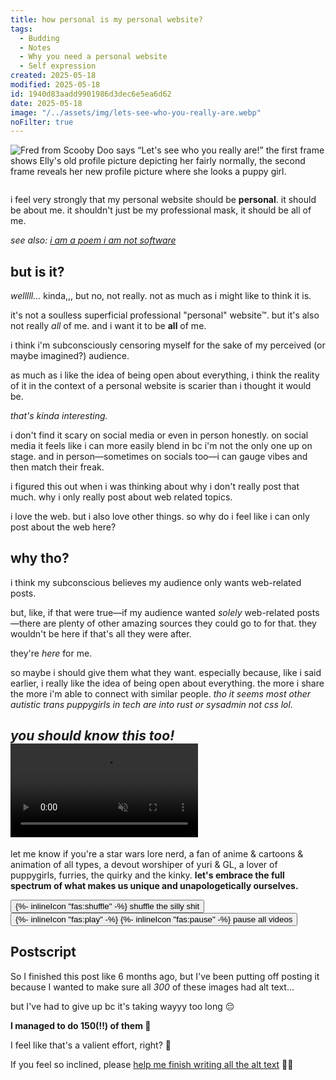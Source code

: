 ```yaml
---
title: how personal is my personal website?
tags:
  - Budding
  - Notes
  - Why you need a personal website
  - Self expression
created: 2025-05-18
modified: 2025-05-18
id: 1940d83aadd9901986d3dec6e5ea6d62
date: 2025-05-18
image: "/../assets/img/lets-see-who-you-really-are.webp"
noFilter: true
---
```

![Fred from Scooby Doo says “Let's see who you really are!” the first frame shows Elly's old profile picture depicting her fairly normally, the second frame reveals her new profile picture where she looks a puppy girl.](/../assets/img/lets-see-who-you-really-are.webp)

~~~ callout _to be read as a conversation with my brain_
~~~

i feel very strongly that my personal website should be **personal**. it should be about me. it shouldn't just be my professional mask, it should be all of me.

_see also: [i am a poem i am not software](https://robinrendle.com/notes/i-am-a-poem-i-am-not-software/)_

## but is it?

_welllll…_ kinda,,, but no, not really. not as much as i might like to think it is.

it's not a soulless superficial professional "personal" website&trade;. but it's also not really _all_ of me. and i want it to be **all** of me.

i think i'm subconsciously censoring myself for the sake of my perceived (or maybe imagined?) audience.

as much as i like the idea of being open about everything, i think the reality of it in the context of a personal website is scarier than i thought it would be.

_that's kinda interesting._

i don't find it scary on social media or even in person honestly. on social media it feels like i can more easily blend in bc i'm not the only one up on stage. and in person—sometimes on socials too—i can gauge vibes and then match their freak.

i figured this out when i was thinking about why i don't really post that much. why i only really post about web related topics.

i love the web. but i also love other things.
so why do i feel like i can only post about the web here?

## why tho?

i think my subconscious believes my audience only wants web-related posts.

but, like, if that were true—if my audience wanted _solely_ web-related posts—there are plenty of other amazing sources they could go to for that. they wouldn't be here if that's all they were after.

they're _here_ for me.

so maybe i should give them what they want.
especially because, like i said earlier, i really like the idea of being open about everything. the more i share the more i'm able to connect with similar people. _tho it seems most other autistic trans puppygirls in tech are into rust or sysadmin not css lol._

<h2 class="[ grid gap-3 ]" style="grid-template-columns: 1.5fr minmax(0, 2fr);">
	<em id="you-should-know-this-too" class="[ stroke ]">you should know this too!</em>
	<video controls autoplay loop muted playsinline src="/assets/img/you-should-know-this-too.mp4"></video>
</h2>

let me know if you're a star wars lore nerd, a fan of anime & cartoons & animation of all types, a devout worshiper of yuri & GL, a lover of puppygirls, furries, the quirky and the kinky. **let's embrace the full spectrum of what makes us unique and unapologetically ourselves.**

<div>
  <button type="button" id="randomiseButton">
    {%- inlineIcon "fas:shuffle" -%}
    <span>shuffle the silly shit</span>
  </button>
  <button type="button" id="pauseAllButton">
    {%- inlineIcon "fas:play" -%}
    {%- inlineIcon "fas:pause" -%}
    <span>pause all videos</span>
  </button>
</div>
<div id="media-wall" class="[ flow ]"></div>

<script type="module">
const recentlyShown = new Set();
const RECENT_HISTORY_SIZE = 300;

const mediaFiles = [
  { type: "image", index: 0, alt: "I bring a sort of “being a dog” vibe to the gender that that humans don't really like." },
  { type: "image", index: 1, alt: "A quick sketch of me Brodie did in pen." },
  { type: "image", index: 2, alt: "A lil cat drinking a pink monster can “glug glug”." },
  { type: "image", index: 3, alt: "A lil cat sitting at a laptop, the screen says “boobs”." },
  { type: "image", index: 4, alt: "A puppy girl wearing a shirt that says “autistic by birth, dog girl by the grace of god”." },
  { type: "image", index: 5, alt: "Calypso from Bluey." },
  { type: "image", index: 6, alt: "Ralsei lying face down on the floor." },
  { type: "image", index: 7, alt: "A lil cat with a raised eyebrow saying “queer”." },
  { type: "image", index: 8, alt: "A lil dog and cat napping together." },
  { type: "image", index: 9, alt: "An absolutely tiny anthropomorphised dog." },
  { type: "image", index: 10, alt: "Miwa and Saeko smiling." },
  { type: "image", index: 11, alt: "" },
  { type: "image", index: 12, alt: "A heartwarming two-panel manga strip showing the sweet intimacy of Miwa and Saeko in separate beds but holding hands, then passed out, sleeping messily, but their connection remains, unbroken even in dreams." },
  { type: "image", index: 13, alt: "" },
  { type: "image", index: 14, alt: "" },
  { type: "image", index: 15, alt: "Saeko reacts with wide-eyed, comical shock and awe, exclaiming, “WHOAA... THAT'S SOME MAD CLEAVAGE!” as Miwa bends over, emphasizing a moment of playful, slightly flustered surprise." },
  { type: "image", index: 16, alt: "" },
  { type: "image", index: 17, alt: "" },
  { type: "image", index: 18, alt: "" },
  { type: "image", index: 19, alt: "Pure joy captured in motion as Miwa and Saeko, hands clasped tightly, run with delighted smiles, their energy palpable in the manga panel." },
  { type: "image", index: 20, alt: "" },
  { type: "image", index: 21, alt: "A quiet, pensive moment as Miwa, in pajamas, gazes with a serious, perhaps slightly weary, expression as Saeko enters the frame." },
  { type: "image", index: 22, alt: "A tender, simple line drawing captures the cozy intimacy of a dog and cat snuggled in sleep, dreaming sweetly of an even closer cuddle, a small heart symbolizing their affection." },
  { type: "image", index: 23, alt: "A vibrant manga scene contrasts two friends: Saeko bursts with exuberant energy, long hair flying as she throws her arms up in pure celebration, while Miwa, elegant in a patterned dress, offers a gentle, serene smile. A moment of shared joy against a cool blue." },
  { type: "image", index: 24, alt: "Miwa and Saeko share a moment of quiet contemplation, their expressions soft and thoughtful as they rest their chins in their hands, radiating a gentle, cozy vibe against a warm pink backdrop." },
  { type: "image", index: 25, alt: "" },
  { type: "image", index: 26, alt: "In a car, Miwa and Saeko sleep soundly, they're completely zonked out, Saeko is drooling on Miwa's boobs." },
  { type: "image", index: 27, alt: "" },
  { type: "image", index: 28, alt: "" },
  { type: "image", index: 29, alt: "" },
  { type: "image", index: 30, alt: "A close-up manga panel radiating warmth, as Miwa, with kind eyes and long dark hair, offers a soft, reassuring smile." },
  { type: "image", index: 31, alt: "" },
  { type: "image", index: 32, alt: "" },
  { type: "image", index: 33, alt: "" },
  { type: "image", index: 34, alt: "" },
  { type: "image", index: 35, alt: "" },
  { type: "image", index: 36, alt: "A goofy lil cat sits proudly unaware, a red circle around its head, connected by a line to a small pride flag, it's a gay cat." },
  { type: "image", index: 37, alt: "" },
  { type: "image", index: 38, alt: "A playful, silly lil cat sipping from a comically large puddle of bright green monster energy drink." },
  { type: "image", index: 39, alt: "A cute lil cat confidently holds a sign that says “GIVE ME $$$”." },
  { type: "image", index: 40, alt: "A cute lil cat confidently holds a sign that says “GAY.”" },
  { type: "image", index: 41, alt: "" },
  { type: "image", index: 42, alt: "" },
  { type: "image", index: 43, alt: "" },
  { type: "image", index: 44, alt: "" },
  { type: "image", index: 45, alt: "" },
  { type: "image", index: 46, alt: "" },
  { type: "image", index: 47, alt: "" },
  { type: "image", index: 48, alt: "Qiu Tong with wide, luminous eyes gazes intently at her phone screen, waiting for Sun Jing to respond." },
  { type: "image", index: 49, alt: "A cute lil puppy girl says “dont care. didn't ask plus i'm wagging my tail and going arf arf wraff bark :3”." },
  { type: "image", index: 50, alt: "An anime girl imitates the thinking emoji." },
  { type: "image", index: 51, alt: "Aya is so embarrassed that her hair is standing up and her face is completely red." },
  { type: "image", index: 52, alt: "Aya begging for forgiveness while Mitsuki tries to reassure her that it's fine." },
  { type: "image", index: 53, alt: "" },
  { type: "image", index: 54, alt: "" },
  { type: "image", index: 55, alt: "You're not cute with those puffy cheeks. You're 29!" },
  { type: "image", index: 56, alt: "Aya is looking at her phone, she's so full of joy that she's moved to tears." },
  { type: "image", index: 57, alt: "Woof! I mean yes!" },
  { type: "image", index: 58, alt: "" },
  { type: "image", index: 59, alt: "I'm a faggot…" },
  { type: "image", index: 60, alt: "An emoji with a huge frown looking at a computer screen." },
  { type: "image", index: 61, alt: "Izutsumi says “Gender”." },
  { type: "image", index: 62, alt: "A tiny little puppy says “Another silly day in my gorgeous tranny life”." },
  { type: "image", index: 63, alt: "" },
  { type: "image", index: 64, alt: "" },
  { type: "image", index: 65, alt: "Pure, unadulterated puppy-dog excitement radiates from this character seen from behind, complete with dog ears and an energetically wagging tail." },
  { type: "image", index: 66, alt: "Three adorable emoticon faces (:3, :3c, :3<) demonstrated by a cute character with flowing hair, each expressing a variation of sweet, cat-like coyness." },
  { type: "image", index: 67, alt: "" },
  { type: "image", index: 68, alt: "Pure, unadulterated puppy-dog excitement radiates from this character seen from behind, complete with dog ears and an energetically wagging tail." },
  { type: "image", index: 69, alt: "" },
  { type: "image", index: 70, alt: "" },
  { type: "image", index: 71, alt: "" },
  { type: "image", index: 72, alt: "" },
  { type: "image", index: 73, alt: "" },
  { type: "image", index: 74, alt: "Brodie the cat says “not a single thought behind your eyes” Elly the dog is confused but then squints and says “wait a minute”." },
  { type: "image", index: 75, alt: "" },
  { type: "image", index: 76, alt: "A sassy mf sits at a desk with a mouse and keyboard." },
  { type: "image", index: 77, alt: "A little puppy says “Welcome to my site”." },
  { type: "image", index: 78, alt: "" },
  { type: "image", index: 79, alt: "A proud yuri enthusiast beams, sporting her “YURI WATCHING HAT” and flashing her “registered YURI EXPERT” card, radiating pure, unadulterated love for the genre, behind her is a lesbian pride flag." },
  { type: "image", index: 80, alt: "A chaotic meme advises to “JUST SCAMPER OUT” if things suck, featuring Izutsumi the cat-person and a humorous list of escapable situations followed by “IF IT SUCKS... HIT DA BRICKS!!”, hilariously championing “real winners quit”." },
  { type: "image", index: 81, alt: "A character with a gentle, inviting smile extends a hand, offering a heartfelt invitation: “LET'S TAKE ESTROGEN TOGETHER”." },
  { type: "image", index: 82, alt: "" },
  { type: "image", index: 83, alt: "" },
  { type: "image", index: 84, alt: "A tiny little cat puts a huge middle finger up to the camera." },
  { type: "image", index: 85, alt: "WHAT is on that computer screen?!" },
  { type: "image", index: 86, alt: "" },
  { type: "image", index: 87, alt: "Falin is a lil puppy giggling." },
  { type: "image", index: 88, alt: "Marcile is a lil puppy giggling." },
  { type: "image", index: 89, alt: "" },
  { type: "image", index: 90, alt: "" },
  { type: "image", index: 91, alt: "" },
  { type: "video", index: 0, alt: "" },
  { type: "video", index: 1, alt: "" },
  { type: "video", index: 2, alt: "Ahsoka Tano and Darth Maul prepare to fight." },
  { type: "video", index: 3, alt: "" },
  { type: "video", index: 4, alt: "“Gets to you, doesn't it?” — Marva, Andor." },
  { type: "video", index: 5, alt: "“Heh.” — Anya smugly" },
  { type: "video", index: 6, alt: "" },
  { type: "video", index: 7, alt: "" },
  { type: "video", index: 8, alt: "" },
  { type: "video", index: 9, alt: "" },
  { type: "video", index: 10, alt: "the autism creature bouncing up and down." },
  { type: "video", index: 11, alt: "" },
  { type: "video", index: 12, alt: "" },
  { type: "video", index: 13, alt: "Aya, green yuri, surounded by sparkles and the text “is somebody gonna match my freak?”." },
  { type: "video", index: 14, alt: "" },
  { type: "video", index: 15, alt: "Bingo getting swallowed by the cinema seat she's sitting in." },
  { type: "video", index: 16, alt: "Bingo dancing under a hand dryer giggling." },
  { type: "video", index: 17, alt: "A cat making biscuits on a blue ikea shark, captioned by the text “hate crime”." },
  { type: "video", index: 18, alt: "A sparkly little blue ikea shark spinning around." },
  { type: "video", index: 19, alt: "BMO dancing." },
  { type: "video", index: 20, alt: "BMO farting." },
  { type: "video", index: 21, alt: "BMO doing a kickflip." },
  { type: "video", index: 22, alt: "A racoon girl chugs a drink, “Mmm estrogen!~”." },
  { type: "video", index: 23, alt: "A racoon girl laughing." },
  { type: "video", index: 24, alt: "A racoon girl tapping on her phone." },
  { type: "video", index: 25, alt: "Marceline lying over Princess bubblegum on the couch, they're reading a magazine together." },
  { type: "video", index: 26, alt: "Princess bubblegum kisses Marceline on the cheek." },
  { type: "video", index: 27, alt: "Princess bubblegum and Marceline sleeping, Bubblegum sleeps perfectly while Marceline is sprawled comfortably." },
  { type: "video", index: 28, alt: "C3PO stripping off his robe sexily." },
  { type: "video", index: 29, alt: "“Hey are you listening?” “Yeh” meanwhile in their thought bubble, Vi slams Caitlyn into the wall, kabedon style." },
  { type: "video", index: 30, alt: "“I just think they're neat” says Marg holding Caitlyn and Vi getting hot and heavy." },
  { type: "video", index: 31, alt: "" },
  { type: "video", index: 32, alt: "“watch yo tone mf” Dr Eggman slaps Chow into the stratosphere." },
  { type: "video", index: 33, alt: "" },
  { type: "video", index: 34, alt: "Golden retriever spinning in circles." },
  { type: "video", index: 35, alt: "Chilli dancing." },
  { type: "video", index: 36, alt: "" },
  { type: "video", index: 37, alt: "" },
  { type: "video", index: 38, alt: "Ed balancing a TV on their head." },
  { type: "video", index: 39, alt: "" },
  { type: "video", index: 40, alt: "Glep dancing." },
  { type: "video", index: 41, alt: "Danny Brown is confused “?????????”." },
  { type: "video", index: 42, alt: "" },
  { type: "video", index: 43, alt: "" },
  { type: "video", index: 44, alt: "" },
  { type: "video", index: 45, alt: "A tiny Harry Du Bois break dancing in front of Kim Kitsuragi." },
  { type: "video", index: 46, alt: "" },
  { type: "video", index: 47, alt: "" },
  { type: "video", index: 48, alt: "Doechii looking like a gorgeous badass." },
  { type: "video", index: 49, alt: "" },
  { type: "video", index: 50, alt: "A lil dog barking, the wizard then turns the dog into a piece of wood with a grain pattern that looks like the dogs face." },
  { type: "video", index: 51, alt: "Troy arrives back to the house in shambles, fire everywhere and everyone freaking out." },
  { type: "video", index: 52, alt: "Ed and some bits and pieces floating around the ship, Ein doggy paddles past." },
  { type: "video", index: 53, alt: "" },
  { type: "video", index: 54, alt: "" },
  { type: "video", index: 55, alt: "Dr Eggman says “I'm going to kill you. And then kill you again”." },
  { type: "video", index: 56, alt: "A silly lil anime girl goes “Eheh, bleehh”." },
  { type: "video", index: 57, alt: "" },
  { type: "video", index: 58, alt: "Enid sleeping messily, sprawled out in her bed." },
  { type: "video", index: 59, alt: "" },
  { type: "video", index: 60, alt: "" },
  { type: "video", index: 61, alt: "Falin dances happily as Laios shows her his new sword." },
  { type: "video", index: 62, alt: "lil Falin is munching." },
  { type: "video", index: 63, alt: "Falin looking adorable as ever smiles at the camera." },
  { type: "video", index: 64, alt: "Tiny Falin eats soup." },
  { type: "video", index: 65, alt: "" },
  { type: "video", index: 66, alt: "" },
  { type: "video", index: 67, alt: "Falin puts Marcile into a gay panic as she shares her mana with her." },
  { type: "video", index: 68, alt: "" },
  { type: "video", index: 69, alt: "" },
  { type: "video", index: 70, alt: "" },
  { type: "video", index: 71, alt: "" },
  { type: "video", index: 72, alt: "Femtanyl's lil cat persona dancing." },
  { type: "video", index: 73, alt: "Fink leaves." },
  { type: "video", index: 74, alt: "Fink bites." },
  { type: "video", index: 75, alt: "Purple guy dances." },
  { type: "video", index: 76, alt: "Frank Ocean sips his drink while surrounded by Odd Future." },
  { type: "video", index: 77, alt: "Fujiko removes her amazing disguise like a badass." },
  { type: "video", index: 78, alt: "Fujiko removes her disguise and starts her motorbike." },
  { type: "video", index: 79, alt: "" },
  { type: "video", index: 80, alt: "Gandalf dancing." },
  { type: "video", index: 81, alt: "A lil puppy dancing to music." },
  { type: "video", index: 82, alt: "Gimli covers his mouth in shock." },
  { type: "video", index: 83, alt: "A goblin typing on a computer with the caption “goblin hours”." },
  { type: "video", index: 84, alt: "A happy puppy girl dancing around and banging her head." },
  { type: "video", index: 85, alt: "A skeleton riding a motorcycle with flames in the background, captioned “Trans rights!”." },
  { type: "video", index: 86, alt: "I have hired MF DOOM to stare at you." },
  { type: "video", index: 87, alt: "A lil puppy girl gets her snout grabbed and her head shaken about, then she blushes." },
  { type: "video", index: 88, alt: "Jake and a bug dance together." },
  { type: "video", index: 89, alt: "Jake sips a cup of coffee." },
  { type: "video", index: 90, alt: "Jerma dancing, terribly." },
  { type: "video", index: 91, alt: "jpegmafia jumpscare." },
  { type: "video", index: 92, alt: "JPEGMafia with sparkly Miku." },
  { type: "video", index: 93, alt: "Peggy can't believe this shit." },
  { type: "video", index: 94, alt: "Kanna eats a crab." },
  { type: "video", index: 95, alt: "" },
  { type: "video", index: 96, alt: "Kanna dancing in the rain." },
  { type: "video", index: 97, alt: "" },
  { type: "video", index: 98, alt: "Kanna sip." },
  { type: "video", index: 99, alt: "" },
  { type: "video", index: 100, alt: "Karlach puppy eyes." },
  { type: "video", index: 101, alt: "" },
  { type: "video", index: 102, alt: "" },
  { type: "video", index: 103, alt: "" },
  { type: "video", index: 104, alt: "" },
  { type: "video", index: 105, alt: "Ursula sits on her roof drawing the birds next to her." },
  { type: "video", index: 106, alt: "Kim Kitsuragi dancing." },
  { type: "video", index: 107, alt: "" },
  { type: "video", index: 108, alt: "Kobayashi typing at a blistering pace." },
  { type: "video", index: 109, alt: "" },
  { type: "video", index: 110, alt: "" },
  { type: "video", index: 111, alt: "" },
  { type: "video", index: 112, alt: "“Remember, you can't trust men.” — Lady Eboshi." },
  { type: "video", index: 113, alt: "Lady Eboshi laughing a hearty laugh." },
  { type: "video", index: 114, alt: "" },
  { type: "video", index: 115, alt: "" },
  { type: "video", index: 116, alt: "" },
  { type: "video", index: 117, alt: "Little Simz dancing with headless suits." },
  { type: "video", index: 118, alt: "Live Jerma reaction." },
  { type: "video", index: 119, alt: "" },
  { type: "video", index: 120, alt: "" },
  { type: "video", index: 121, alt: "" },
  { type: "video", index: 122, alt: "" },
  { type: "video", index: 123, alt: "" },
  { type: "video", index: 124, alt: "" },
  { type: "video", index: 125, alt: "" },
  { type: "video", index: 126, alt: "" },
  { type: "video", index: 127, alt: "" },
  { type: "video", index: 128, alt: "" },
  { type: "video", index: 129, alt: "" },
  { type: "video", index: 130, alt: "Miku plushy swinging." },
  { type: "video", index: 131, alt: "Miku plushy in the washing machine." },
  { type: "video", index: 132, alt: "" },
  { type: "video", index: 133, alt: "" },
  { type: "video", index: 134, alt: "" },
  { type: "video", index: 135, alt: "Misato removes her sunglasses looking amazing." },
  { type: "video", index: 136, alt: "Misato does the worlds biggest yawn." },
  { type: "video", index: 137, alt: "Mitsuki's honest reaction 😐" },
  { type: "video", index: 138, alt: "" },
  { type: "video", index: 139, alt: "Shinji screams “MUSTAAAAAAAAAAARD”." },
  { type: "video", index: 140, alt: "" },
  { type: "video", index: 141, alt: "" },
  { type: "video", index: 142, alt: "Noel the dear girl with huge puppy dog eyes." },
  { type: "video", index: 143, alt: "" },
  { type: "video", index: 144, alt: "" },
  { type: "video", index: 145, alt: "" },
  { type: "video", index: 146, alt: "" },
  { type: "video", index: 147, alt: "" },
  { type: "video", index: 148, alt: "" },
  { type: "video", index: 149, alt: "" },
  { type: "video", index: 150, alt: "" },
  { type: "video", index: 151, alt: "PB tries estrogen." },
  { type: "video", index: 152, alt: "" },
  { type: "video", index: 153, alt: "" },
  { type: "video", index: 154, alt: "" },
  { type: "video", index: 155, alt: "A lil fluffy creature blinks one eye at a time." },
  { type: "video", index: 156, alt: "" },
  { type: "video", index: 157, alt: "A fluffy lil puppy tip tapping on a keyboard." },
  { type: "video", index: 158, alt: "" },
  { type: "video", index: 159, alt: "A lil fluffy puppy spinning around and around." },
  { type: "video", index: 160, alt: "A golden retriever sits on a swing, swinging back and forth." },
  { type: "video", index: 161, alt: "The Rei plushy taunts Shinji with the Gangnam style dance." },
  { type: "video", index: 162, alt: "Senator Chuchi." },
  { type: "video", index: 163, alt: "" },
  { type: "video", index: 164, alt: "" },
  { type: "video", index: 165, alt: "" },
  { type: "video", index: 166, alt: "We've had one yes, but what about second breakfast?" },
  { type: "video", index: 167, alt: "Shadow… It's me! The Devil!" },
  { type: "video", index: 168, alt: "Shadowheart being an autistic lil nerd and over explaining." },
  { type: "video", index: 169, alt: "" },
  { type: "video", index: 170, alt: "Smeagol's 3D model with a light spinning around it, the caption reads “POV: Microwave burrito”." },
  { type: "video", index: 171, alt: "" },
  { type: "video", index: 172, alt: "" },
  { type: "video", index: 173, alt: "" },
  { type: "video", index: 174, alt: "“Something just happened” Sonic fandub." },
  { type: "video", index: 175, alt: "Spamton dances." },
  { type: "video", index: 176, alt: "" },
  { type: "video", index: 177, alt: "Lego clone trooper goes to the toilet." },
  { type: "video", index: 178, alt: "" },
  { type: "video", index: 179, alt: "" },
  { type: "video", index: 180, alt: "Taiko Don gets petted." },
  { type: "video", index: 181, alt: "" },
  { type: "video", index: 182, alt: "Gollum asks Samwise “What's Taters... Precious?” Sam agrily replies “POH-TAY-TOHS?! BOIL EM', MASH EM' STICK EM', IN A STEW?”." },
  { type: "video", index: 183, alt: "" },
  { type: "video", index: 184, alt: "Tem's eye are spinning around all silly." },
  { type: "video", index: 185, alt: "You're at the Tem Shop and Tem is losing her mind." },
  { type: "video", index: 186, alt: "" },
  { type: "video", index: 187, alt: "" },
  { type: "video", index: 188, alt: "" },
  { type: "video", index: 189, alt: "" },
  { type: "video", index: 190, alt: "Toru yapping like an idiot." },
  { type: "video", index: 191, alt: "Toph points into the distance and says “There it is!”, everyone looks, they don't see anything. She then says “That's what it'll sound like when one of you spot it.”." },
  { type: "video", index: 192, alt: "" },
  { type: "video", index: 193, alt: "A cat brings a trans flag into the room. Kitty says trans rights!" },
  { type: "video", index: 194, alt: "A trans flag blows in the wind with the caption “guys help what country is this flag from and why do all the cute girls come from there????”." },
  { type: "video", index: 195, alt: "" },
  { type: "video", index: 196, alt: "" },
  { type: "video", index: 197, alt: "Tyler the Creator saying “A you putting another filter on me?”." },
  { type: "video", index: 198, alt: "Tyler the Creator posing like a cutie, he's kinda quirky." },
  { type: "video", index: 199, alt: "A puppy girl holds up a magnifine glass with the caption “Where the yuri at?”." },
  { type: "video", index: 200, alt: "A wizard holds the autism symbol as a train drives around him." },
  { type: "video", index: 201, alt: "" },
  { type: "video", index: 202, alt: "A dog runs towards Rin but hits the end of it's leash before it can jump on her, she giggles, but then a second dog with a longer leash ploughs into her stomach at mach one." },
  { type: "video", index: 203, alt: "" },
  { type: "video", index: 204, alt: "" },
  { type: "video", index: 205, alt: "" },
  { type: "video", index: 206, alt: "" },
  { type: "video", index: 207, alt: "" },
  { type: "video", index: 208, alt: "" },
];

function shuffleArray(array) {
  for (let i = array.length - 1; i > 0; i--) {
    const j = Math.floor(Math.random() * (i + 1));
    [array[i], array[j]] = [array[j], array[i]];
  }
  return array;
}

function createMediaElement(item, index) {
  switch (item.type) {
    case "image": {
      const img = document.createElement("img");
      img.src = `/assets/img/silly-shit/image${item.index}.jpg`;
      img.alt = item.alt;
      img.className = "grid-item";
      return img;
    }
    case "video": {
      const fragment = document.createDocumentFragment();
      const video = document.createElement("video");
      video.autoplay = true;
      video.controls = true;
      video.loop = true;
      video.muted = true;
      video.playsInline = true;
      video.className = "grid-item";
      const source = document.createElement("source");
      source.src = `/assets/img/silly-shit/video${item.index}.mp4`;
      source.type = "video/mp4";
      video.appendChild(source);
      const alt = document.createElement("p");
      const altId = `video-alt-${index}`;
      alt.textContent = item.alt;
      alt.id = altId;
      alt.setAttribute("hidden", "");
      video.setAttribute("aria-labelledby", altId);
      fragment.appendChild(video);
      fragment.appendChild(alt);
      return fragment;
    }
  }
}

function populateMediaWall(first) {
  const wall = document.getElementById("media-wall");
  wall.innerHTML = "";

  // Not all the media have text descriptions so we want to at least
  // make sure everything on the first population of the media wall does
  const items = first ? mediaFiles.filter(item => item.alt && item.alt.trim() !== "") : mediaFiles;

  // Filter out recently shown items
  const availableItems = items.filter(item => !recentlyShown.has(item.index));
  
  // If we don't have enough items after filtering, reset the recently shown set
  if (availableItems.length < 9) {
    recentlyShown.clear();
  }

  // Shuffle and take first 9 items
  const selectedMedia = shuffleArray([...availableItems]).slice(0, 9);

  // Update recently shown set
  selectedMedia.forEach((item) => {
    recentlyShown.add(item.index);
    // Keep the set size manageable
    if (recentlyShown.size > RECENT_HISTORY_SIZE) {
      const firstItem = recentlyShown.values().next().value;
      recentlyShown.delete(firstItem);
    }
  });

  selectedMedia.forEach((item, index) => {
    const element = createMediaElement(item, index);
    wall.appendChild(element);
  });
}

// Add this new function for the button
function setupRandomiseButton() {
  const button = document.getElementById("randomiseButton");
  button.addEventListener("click", () => populateMediaWall(false));
}

// Add this new function for the pause button
function setupPauseButton() {
  const button = document.getElementById("pauseAllButton");
  const playIcon = button.querySelector(".icon-play");
  const pauseIcon = button.querySelector(".icon-pause");
  const buttonText = button.querySelector("span");
  let isPaused = false;

  playIcon.setAttribute("hidden", "");
  pauseIcon.removeAttribute("hidden");

  button.addEventListener("click", () => {
    const videos = document.querySelectorAll("#media-wall video");
    isPaused = !isPaused;

    videos.forEach((video) => {
      if (isPaused) {
        video.pause();
        pauseIcon.setAttribute("hidden", "");
        playIcon.removeAttribute("hidden");
        buttonText.textContent = "Play all videos";
      } else {
        video.play();
        playIcon.setAttribute("hidden", "");
        pauseIcon.removeAttribute("hidden");
        buttonText.textContent = "Pause all videos";
      }
    });
  });
}

// Update the DOMContentLoaded event listener
document.addEventListener("DOMContentLoaded", () => {
  populateMediaWall(true);
  setupRandomiseButton();
  setupPauseButton();
});
</script>

<style>
  #media-wall {
    columns: 6 200px;
    column-gap: var(--inline-size-3);
  }
  #media-wall > :is(img, video) {
    --flow-space: var(--block-size-2);

    image-rendering: pixelated;
    width: 100%;
  }
</style>

## Postscript

So I finished this post like 6 months ago, but I've been putting off posting it because I wanted to make sure all _300_ of these images had alt text… 

but I've had to give up bc it's taking wayyy too long 😔

**I managed to do 150(!!) of them 🤯**

I feel like that's a valient effort, right? 🥲

If you feel so inclined, please [help me finish writing all the alt text](https://github.com/EllyLoel/ellyloel.com/edit/main/src/input/content/garden/How%20personal%20is%20my%20personal%20website%3F.md) 🙏🏻
